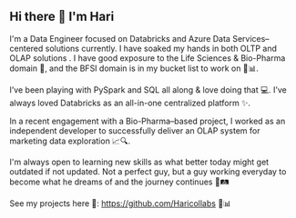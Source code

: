 ## Hi there 👋 I'm Hari


I'm a Data Engineer focused on Databricks and Azure Data Services–centered solutions currently. I have soaked my hands in both OLTP and OLAP solutions . I have good exposure to the Life Sciences & Bio-Pharma domain 🧬, and the BFSI domain is in my bucket list to work on 💼📊. 

I’ve been playing with PySpark and SQL all along & love doing that 💻. I’ve always loved Databricks as an all-in-one centralized platform ✨.

In a recent engagement with a Bio-Pharma–based project, I worked as an independent developer to successfully deliver an OLAP system for marketing data exploration 📈🔍.

I'm always open to learning new skills as what better today might get outdated if not updated. Not a perfect guy, but a guy working everyday to become what he dreams of and the journey continues 🌱🛤️

See my projects here 🔗: https://github.com/Haricollabs 🚀📊

<!--
**Haricollabs/Haricollabs** is a ✨ _special_ ✨ repository because its `README.md` (this file) appears on your GitHub profile.

Here are some ideas to get you started:

- 🔭 I’m currently working on ...
- 🌱 I’m currently learning ...
- 👯 I’m looking to collaborate on ...
- 🤔 I’m looking for help with ...
- 💬 Ask me about ...
- 📫 How to reach me: ...
- 😄 Pronouns: ...
- ⚡ Fun fact: ...
-->
